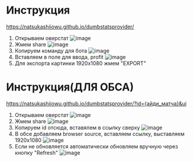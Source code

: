 # Инструкция
https://natsukashiiowu.github.io/dumbstatsprovider/
1. Открываем оверстат
![image](https://github.com/user-attachments/assets/eef3664b-3045-46a6-88b2-18dc0dbd4356)
2. Жмем share
![image](https://github.com/user-attachments/assets/e47fd1a5-a8c2-407b-9681-4cd3ed86c2d4)
3. Копируем команду для бота
![image](https://github.com/user-attachments/assets/8ddcb542-c42f-40bc-b31a-a30e2fcc5d54)
4. Вставляем в поле для ввода, profit
![image](https://github.com/user-attachments/assets/c4207f75-d77c-4999-860a-1d101bf5ba56)
5. Для экспорта картинки 1920x1080 жмем "EXPORT"

# Инструкция(ДЛЯ ОБСА)
https://natsukashiiowu.github.io/dumbstatsprovider/?id={айди_матча}&ui
1. Открываем оверстат
![image](https://github.com/user-attachments/assets/eef3664b-3045-46a6-88b2-18dc0dbd4356)
2. Жмем share
![image](https://github.com/user-attachments/assets/e47fd1a5-a8c2-407b-9681-4cd3ed86c2d4)
3. Копируем id отсюда, вставялем в ссылку сверху
![image](https://github.com/user-attachments/assets/de65db35-78ad-4cd7-bdda-c35d5a86ede4)
4. В обсе добавляем browser source, вставляем ссылку, выставляем 1920x1080
![image](https://github.com/user-attachments/assets/0f037d53-c5a5-4a33-a237-5ace2b025476)
5. Если не обновляется автоматически обновляем вручную через кнопку "Refresh"
![image](https://github.com/user-attachments/assets/0ab9ad4e-d666-454b-b644-3bd48f2fa926)

